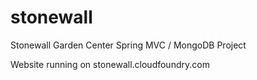stonewall
=========

Stonewall Garden Center Spring MVC / MongoDB Project

Website running on stonewall.cloudfoundry.com
